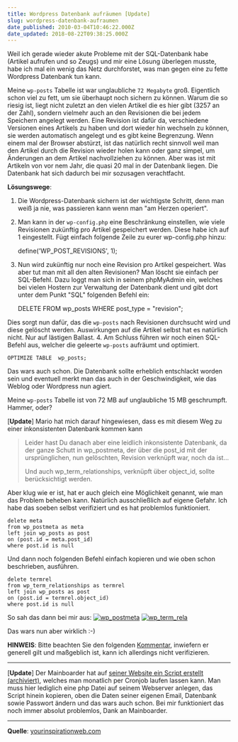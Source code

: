 ```yaml
---
title: Wordpress Datenbank aufräumen [Update]
slug: wordpress-datenbank-aufraumen
date_published: 2010-03-04T10:46:22.000Z
date_updated: 2018-08-22T09:38:25.000Z
---
```


Weil ich gerade wieder akute Probleme mit der SQL-Datenbank habe (Artikel aufrufen und so Zeugs) und mir eine Lösung überlegen musste, habe ich mal ein wenig das Netz durchforstet, was man gegen eine zu fette Wordpress Datenbank tun kann.

Meine `wp-posts` Tabelle ist war unglaubliche `72 Megabyte` groß. Eigentlich schon viel zu fett, um sie überhaupt noch sichern zu können. Warum die so riesig ist, liegt nicht zuletzt an den vielen Artikel die es hier gibt (3257 an der Zahl), sondern vielmehr auch an den Revisionen die bei jedem Speichern angelegt werden. Eine Revision ist dafür da, verschiedene Versionen eines Artikels zu haben und dort wieder hin wechseln zu können, sie werden automatisch angelegt und es gibt keine Begrenzung. Wenn einem mal der Browser abstürzt, ist das natürlich recht sinnvoll weil man den Artikel durch die Revision wieder holen kann oder ganz simpel, um Änderungen an dem Artikel nachvollziehen zu können. Aber was ist mit Artikeln von vor nem Jahr, die quasi 20 mal in der Datenbank liegen. Die Datenbank hat sich dadurch bei mir sozusagen verachtfacht.

**Lösungswege**:

1. Die Wordpress-Datenbank sichern ist der wichtigste Schritt, denn man weiß ja nie, was passieren kann wenn man "am Herzen operiert".
2. Man kann in der `wp-config.php` eine Beschränkung einstellen, wie viele Revisionen zukünftig pro Artikel gespeichert werden. Diese habe ich auf 1 eingestellt. Fügt einfach folgende Zeile zu eurer wp-config.php hinzu:

    define('WP_POST_REVISIONS', 1);

3. Nun wird zukünftig nur noch eine Revision pro Artikel gespeichert. Was aber tut man mit all den alten Revisionen? Man löscht sie einfach per SQL-Befehl. Dazu loggt man sich in seinem phpMyAdmin ein, welches bei vielen Hostern zur Verwaltung der Datenbank dient und gibt dort unter dem Punkt "SQL" folgenden Befehl ein:

    DELETE FROM  wp_posts WHERE  post_type = "revision";

Dies sorgt nun dafür, das die `wp-posts` nach Revisionen durchsucht wird und diese gelöscht werden. Auswirkungen auf die Artikel selbst hat es natürlich nicht. Nur auf lästigen Ballast.
4. Am Schluss führen wir noch einen SQL-Befehl aus, welcher die geleerte `wp-posts` aufräumt und optimiert.

    OPTIMIZE TABLE  wp_posts;

Das wars auch schon. Die Datenbank sollte erheblich entschlackt worden sein und eventuell merkt man das auch in der Geschwindigkeit, wie das Weblog oder Wordpress nun agiert.

Meine `wp-posts` Tabelle ist von 72 MB auf unglaubliche 15 MB geschrumpft. Hammer, oder?

[**Update**] Mario hat mich darauf hingewiesen, dass es mit diesem Weg zu einer inkonsistenten Datenbank kommen kann

> Leider hast Du danach aber eine leidlich inkonsistente Datenbank, da der ganze Schutt in wp_postmeta, der über die post_id mit der ursprünglichen, nun gelöschten, Revision verknüpft war, noch da ist…
> 
> Und auch wp_term_relationships, verknüpft über object_id, sollte berücksichtigt werden.

Aber klug wie er ist, hat er auch gleich eine Möglichkeit genannt, wie man das Problem beheben kann. Natürlich ausschließlich auf eigene Gefahr. Ich habe das soeben selbst verifiziert und es hat problemlos funktioniert.

    delete meta
    from wp_postmeta as meta
    left join wp_posts as post
    on (post.id = meta.post_id)
    where post.id is null

Und dann noch folgenden Befehl einfach kopieren und wie oben schon beschrieben, ausführen.

    delete termrel
    from wp_term_relationships as termrel
    left join wp_posts as post
    on (post.id = termrel.object_id)
    where post.id is null

So sah das dann bei mir aus:
[![wp_postmeta](//picdump.thafaker.de/2010/03/wp_postmeta-580x387.png)](http://picdump.thafaker.de/2010/03/wp_postmeta.png)
[![wp_term_rela](//picdump.thafaker.de/2010/03/wp_term_rela-580x369.png)](http://picdump.thafaker.de/2010/03/wp_term_rela.png)

Das wars nun aber wirklich :-)

**HINWEIS**: Bitte beachten Sie den folgenden [Kommentar](__GHOST_URL__/wordpress-datenbank-aufraumen/#comment-38239), inwiefern er generell gilt und maßgeblich ist, kann ich allerdings nicht verifizieren.

---

[**Update**] Der Mainboarder hat auf [seiner Website ein Script erstellt (archiviert)](http://web.archive.org/web/20150517000256/http://mainboarder.de:80/artikel/2273/aktualisiert-datenbankoptimierungs-snippet.html), welches man monatlich per Cronjob laufen lassen kann. Man muss hier lediglich eine php Datei auf seinem Webserver anlegen, das Script hinein kopieren, oben die Daten seiner eigenen Email, Datenbank sowie Passwort ändern und das wars auch schon. Bei mir funktioniert das noch immer absolut problemlos, Dank an Mainboarder.

---

**Quelle**: [yourinspirationweb.com](http://www.yourinspirationweb.com/en/how-to-clean-up-your-wordpress-database/?utm_source=feedburner&amp;utm_medium=feed&amp;utm_campaign=Feed%3A+yourinspirationweb%2FHuJt+%28Your+Inspiration+Web%29)
